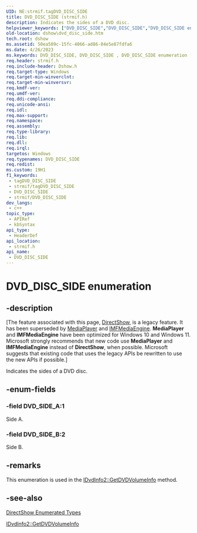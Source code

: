 ```yaml
---
UID: NE:strmif.tagDVD_DISC_SIDE
title: DVD_DISC_SIDE (strmif.h)
description: Indicates the sides of a DVD disc.
helpviewer_keywords: ["DVD_DISC_SIDE","DVD_DISC_SIDE","DVD_DISC_SIDE enumeration [DirectShow]","DVD_DISC_SIDEEnumeration","DVD_SIDE_A","DVD_SIDE_B","dshow.dvd_disc_side","strmif/DVD_DISC_SIDE","strmif/DVD_SIDE_A","strmif/DVD_SIDE_B"]
old-location: dshow\dvd_disc_side.htm
tech.root: dshow
ms.assetid: 50ea509c-15fc-4066-ad86-04e5e87fdfa6
ms.date: 4/26/2023
ms.keywords: DVD_DISC_SIDE, DVD_DISC_SIDE , DVD_DISC_SIDE enumeration [DirectShow], DVD_DISC_SIDEEnumeration, DVD_SIDE_A, DVD_SIDE_B, dshow.dvd_disc_side, strmif/DVD_DISC_SIDE, strmif/DVD_SIDE_A, strmif/DVD_SIDE_B
req.header: strmif.h
req.include-header: Dshow.h
req.target-type: Windows
req.target-min-winverclnt: 
req.target-min-winversvr: 
req.kmdf-ver: 
req.umdf-ver: 
req.ddi-compliance: 
req.unicode-ansi: 
req.idl: 
req.max-support: 
req.namespace: 
req.assembly: 
req.type-library: 
req.lib: 
req.dll: 
req.irql: 
targetos: Windows
req.typenames: DVD_DISC_SIDE
req.redist: 
ms.custom: 19H1
f1_keywords:
 - tagDVD_DISC_SIDE
 - strmif/tagDVD_DISC_SIDE
 - DVD_DISC_SIDE
 - strmif/DVD_DISC_SIDE
dev_langs:
 - c++
topic_type:
 - APIRef
 - kbSyntax
api_type:
 - HeaderDef
api_location:
 - strmif.h
api_name:
 - DVD_DISC_SIDE
---
```


# DVD_DISC_SIDE enumeration


## -description

\[The feature associated with this page, [DirectShow](/windows/win32/directshow/directshow), is a legacy feature. It has been superseded by [MediaPlayer](/uwp/api/Windows.Media.Playback.MediaPlayer) and [IMFMediaEngine](/windows/win32/api/mfmediaengine/nn-mfmediaengine-imfmediaengine). **MediaPlayer** and **IMFMediaEngine** have been optimized for Windows 10 and Windows 11. Microsoft strongly recommends that new code use **MediaPlayer** and **IMFMediaEngine** instead of **DirectShow**, when possible. Microsoft suggests that existing code that uses the legacy APIs be rewritten to use the new APIs if possible.\]

Indicates the sides of a DVD disc.

## -enum-fields

### -field DVD_SIDE_A:1

Side A.

### -field DVD_SIDE_B:2

Side B.

## -remarks

This enumeration is used in the <a href="/windows/desktop/api/strmif/nf-strmif-idvdinfo2-getdvdvolumeinfo">IDvdInfo2::GetDVDVolumeInfo</a> method.

## -see-also

<a href="/windows/desktop/DirectShow/directshow-enumerated-types">DirectShow Enumerated Types</a>



<a href="/windows/desktop/api/strmif/nf-strmif-idvdinfo2-getdvdvolumeinfo">IDvdInfo2::GetDVDVolumeInfo</a>

